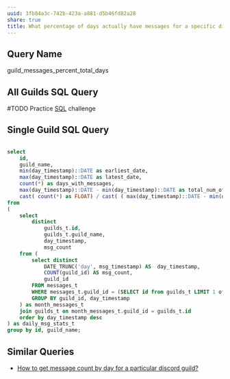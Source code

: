 ```yaml
---
uuid: 3fb84a3c-742b-423a-a881-d5b46fd82a28
share: true
title: What percentage of days actually have messages for a specific discord guild?
---
```

## Query Name

guild_messages_percent_total_days

## All Guilds SQL Query

#TODO Practice [SQL](/9bf437f1-b997-4df7-9cb5-d1dcb65fb892) challenge

## Single Guild SQL Query


``` SQL

select 
	id,
	guild_name,
	min(day_timestamp)::DATE as earliest_date,
	max(day_timestamp)::DATE as latest_date,
	count(*) as days_with_messages,
    max(day_timestamp)::DATE - min(day_timestamp)::DATE as total_num_of_days,
    cast( count(*) as FLOAT) / cast( ( max(day_timestamp)::DATE - min(day_timestamp)::DATE ) as Float)* 100 as percentage_of_days
from
(
	select 
		distinct 
			guilds_t.id,
			guilds_t.guild_name,
			day_timestamp,
			msg_count 
	from (
		select distinct
			DATE_TRUNC('day', msg_timestamp) AS  day_timestamp,
		    COUNT(guild_id) AS msg_count,
		    guild_id 
		FROM messages_t
		WHERE messages_t.guild_id = (SELECT id from guilds_t LIMIT 1 offset 0)
		GROUP BY guild_id, day_timestamp
	) as month_messages_t
	join guilds_t on month_messages_t.guild_id = guilds_t.id
	order by day_timestamp desc
) as daily_msg_stats_t
group by id, guild_name;

```


## Similar Queries

* [How to get message count by day for a particular discord guild?](/fe3d485e-3f96-4cbd-8a63-2feda6021e8e)